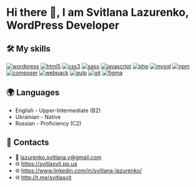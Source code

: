 # Hi there 👋, I am Svitlana Lazurenko, WordPress Developer

<!--
**Svitlana-Lazurenko/Svitlana-Lazurenko** is a ✨ _special_ ✨ repository because its `README.md` (this file) appears on your GitHub profile.

Here are some ideas to get you started:

- 🔭 I’m currently working on ...
- 🌱 I’m currently learning ...
- 👯 I’m looking to collaborate on ...
- 🤔 I’m looking for help with ...
- 💬 Ask me about ...
- 📫 How to reach me: ...
- 😄 Pronouns: ...
- ⚡ Fun fact: ...
-->

## 🛠️ My skills

<p align="left">
  <a href="https://wordpress.org/"><img src="https://img.shields.io/badge/WordPress-555?logo=wordpress&style=for-the-badge" alt="wordpress" title="WordPress" /></a>
  <a href="https://developer.mozilla.org/en-US/docs/Web/HTML"><img src="https://img.shields.io/badge/HTML5-555?logo=html5&style=for-the-badge" alt="html5" title="HTML5" /></a>
  <a href="https://developer.mozilla.org/en-US/docs/Web/CSS"><img src="https://img.shields.io/badge/CSS3-555?logo=css3&logoColor=1572B6&style=for-the-badge" alt="css3" title="CSS3" /></a>
  <a href="https://sass-lang.com"><img src="https://img.shields.io/badge/SASS-555?logo=sass&style=for-the-badge" alt="sass" title="SASS" /></a>
  <a href="https://developer.mozilla.org/en-US/docs/Web/JavaScript"><img src="https://img.shields.io/badge/Javascript-555?logo=javascript&style=for-the-badge" alt="javascript" title="javascript" /></a>
  <a href="https://www.php.net/"><img src="https://img.shields.io/badge/PHP-555?logo=php&style=for-the-badge" alt="php" title="PHP" /></a>
  <a href="https://www.mysql.com/"><img src="https://img.shields.io/badge/MySQL-555?logo=mysql&style=for-the-badge" alt="mysql" title="MySQL" /></a>
  <a href="https://www.npmjs.com/"><img src="https://img.shields.io/badge/Npm-555?logo=npm&style=for-the-badge" alt="npm" title="npm" /></a>
  <a href=""><img src="https://img.shields.io/badge/Composer-555?logo=composer&style=for-the-badge" alt="composer" title="Composer" /></a>
  <a href="https://webpack.js.org"><img src="https://img.shields.io/badge/Webpack-555?logo=webpack&style=for-the-badge" alt="webpack" title="Webpack" /></a>
  <a href=""><img src="https://img.shields.io/badge/Gulp-555?logo=gulp&style=for-the-badge" alt="gulp" title="Gulp" /></a>
  <a href="https://git-scm.com/"><img src="https://img.shields.io/badge/Git-555?logo=git&style=for-the-badge" alt="git" title="Git" /></a>
  <a href="https://www.figma.com/"><img src="https://img.shields.io/badge/Figma-555?logo=figma&style=for-the-badge" alt="figma" title="Figma" /></a>
</p>

## 🌍 Languages

- English - Upper-Intermediate (B2)
- Ukrainian - Native
- Russian - Proficiency (C2)

## 🤝 Contacts

- 📧 lazurenko.svitlana.v@gmail.com
- 🌐 https://svitlasvit.pp.ua
- 🌐 https://www.linkedin.com/in/svitlana-lazurenko/
- 🌐 http://t.me/svitlasvit

